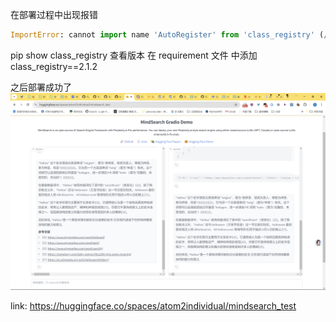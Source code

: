 在部署过程中出现报错

~~~ python
ImportError: cannot import name 'AutoRegister' from 'class_registry' (/usr/local/lib/python3.10/site-packages/class_registry/__init__.py)
~~~


pip show class_registry 查看版本
在 requirement 文件 中添加 class_registry==2.1.2


之后部署成功了
![](./img/final.png)

link: https://huggingface.co/spaces/atom2individual/mindsearch_test